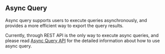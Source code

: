 ## Async Query

Async query supports users to execute queries asynchronously,  and provides a more efficient way to export the query results.

Currently, through REST API is the only way to execute async queries, and please read [Async Query API](../rest/async_query_api.en.md) for the detailed information about how to use async query.